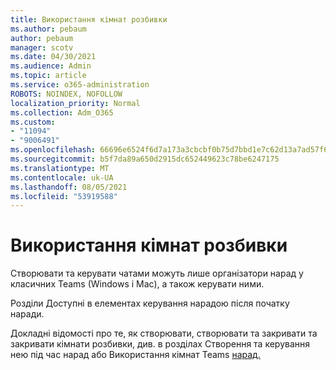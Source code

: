 ```yaml
---
title: Використання кімнат розбивки
ms.author: pebaum
author: pebaum
manager: scotv
ms.date: 04/30/2021
ms.audience: Admin
ms.topic: article
ms.service: o365-administration
ROBOTS: NOINDEX, NOFOLLOW
localization_priority: Normal
ms.collection: Adm_O365
ms.custom:
- "11094"
- "9006491"
ms.openlocfilehash: 66696e6524f6d7a173a3cbcbf0b75d7bbd1e7c62d13a7ad57f6c142e81b81c47
ms.sourcegitcommit: b5f7da89a650d2915dc652449623c78be6247175
ms.translationtype: MT
ms.contentlocale: uk-UA
ms.lasthandoff: 08/05/2021
ms.locfileid: "53919588"
---
```

# <a name="use-breakout-rooms"></a>Використання кімнат розбивки

Створювати та керувати чатами можуть лише організатори нарад у класичних Teams (Windows і Mac), а також керувати ними. 

Розділи Доступні в елементах керування нарадою після початку наради.

Докладні відомості про те, як створювати, створювати та []() закривати та закривати кімнати розбивки, див. в розділах Створення та керування нею під час нарад або Використання кімнат Teams [нарад.](https://support.microsoft.com/office/use-breakout-rooms-in-teams-meetings-7de1f48a-da07-466c-a5ab-4ebace28e461)